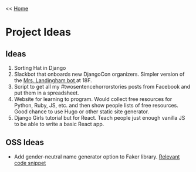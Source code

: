 << [Home](../README.md)

# Project Ideas

##  Ideas
1. Sorting Hat in Django
2. Slackbot that onboards new DjangoCon organizers. Simpler version of the [Mrs. Landingham bot ](https://github.com/18F/dolores-landingham-bot) at 18F.
3. Script to get all my #twosentencehorrorstories posts from Facebook and put them in a spreadsheet. 
4. Website for learning to program. Would collect free resources for Python, Ruby, JS, etc. and then show people lists of free resources. Good chance to use Hugo or other static site generator. 
5. Django Girls tutorial but for React. Teach people just enough vanilla JS to be able to write a basic React app. 


## OSS Ideas 

- Add gender-neutral name generator option to Faker library. [Relevant code snippet](https://github.com/joke2k/faker/blob/master/faker/providers/person/__init__.py) 
